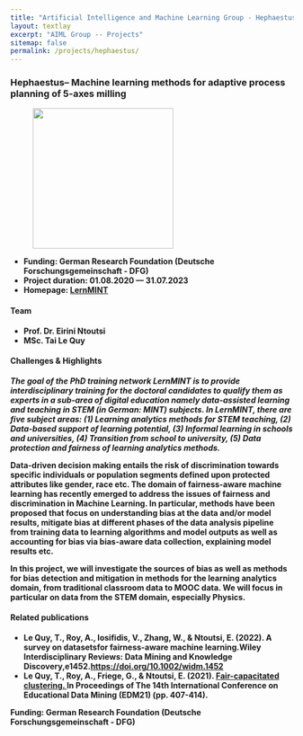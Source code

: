 ```yaml
---
title: "Artificial Intelligence and Machine Learning Group - Hephaestus project"
layout: textlay
excerpt: "AIML Group -- Projects"
sitemap: false
permalink: /projects/hephaestus/
---
```


### Hephaestus– Machine learning methods for adaptive process planning of 5-axes milling
<div>
<figure class="fourth">
  <img src="{{ site.url }}{{ site.baseurl }}/images/logopic/logo-dfg.jpg" style="width: 250px">  
</figure>
</div>

- <b>Funding: German Research Foundation (Deutsche Forschungsgemeinschaft - DFG)
- <b>Project duration: </b> 01.08.2020 — 31.07.2023
- <b>Homepage: </b> <a href="https://lernmint.org/">LernMINT </a>

#### Team
- Prof. Dr. Eirini Ntoutsi
- MSc. Tai Le Quy

#### Challenges & Highlights
<i>The goal of the PhD training network LernMINT is to provide interdisciplinary training for the doctoral candidates to qualify them as experts in a sub-area of digital education namely data-assisted learning and teaching in STEM (in German: MINT) subjects. In LernMINT, there are five subject areas: (1) Learning analytics methods for STEM teaching, (2) Data-based support of learning potential, (3) Informal learning in schools and universities, (4) Transition from school to university, (5) Data protection and fairness of learning analytics methods. </i>

Data-driven decision making entails the risk of discrimination towards specific individuals or population segments defined upon protected attributes like gender, race etc. The domain of fairness-aware machine learning has recently emerged to address the issues of fairness and discrimination in Machine Learning. In particular, methods have been proposed that focus on understanding bias at the data and/or model results, mitigate bias at different phases of the data analysis pipeline from training data to learning algorithms and model outputs as well as accounting for bias via bias-aware data collection, explaining model results etc.

In this project, we will investigate the sources of bias as well as methods for bias detection and mitigation in methods for the learning analytics domain, from traditional classroom data to MOOC data. We will focus in particular on data from the STEM domain, especially Physics.

#### Related publications
- Le Quy, T., Roy, A., Iosifidis, V., Zhang, W., & Ntoutsi, E. (2022). A survey on datasetsfor fairness-aware machine learning.Wiley Interdisciplinary Reviews: Data Mining and Knowledge Discovery,e1452.<a href = "https://doi.org/10.1002/widm.1452">https://doi.org/10.1002/widm.1452 </a>
- Le Quy, T., Roy, A., Friege, G., & Ntoutsi, E. (2021). <a href ="https://educationaldatamining.org/EDM2021/virtual/static/pdf/EDM21_paper_184.pdf">Fair-capacitated clustering. </a> In Proceedings of The 14th International Conference on Educational Data Mining (EDM21) (pp. 407-414).


Funding: German Research Foundation (Deutsche Forschungsgemeinschaft - DFG)
